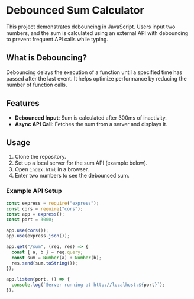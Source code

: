 # Debounced Sum Calculator

This project demonstrates debouncing in JavaScript. Users input two numbers, and the sum is calculated using an external API with debouncing to prevent frequent API calls while typing.

## What is Debouncing?

Debouncing delays the execution of a function until a specified time has passed after the last event. It helps optimize performance by reducing the number of function calls.

## Features

- **Debounced Input**: Sum is calculated after 300ms of inactivity.
- **Async API Call**: Fetches the sum from a server and displays it.

## Usage

1. Clone the repository.
2. Set up a local server for the sum API (example below).
3. Open `index.html` in a browser.
4. Enter two numbers to see the debounced sum.

### Example API Setup

```javascript
const express = require("express");
const cors = require("cors");
const app = express();
const port = 3000;

app.use(cors());
app.use(express.json());

app.get("/sum", (req, res) => {
  const { a, b } = req.query;
  const sum = Number(a) + Number(b);
  res.send(sum.toString());
});

app.listen(port, () => {
  console.log(`Server running at http://localhost:${port}`);
});
```
